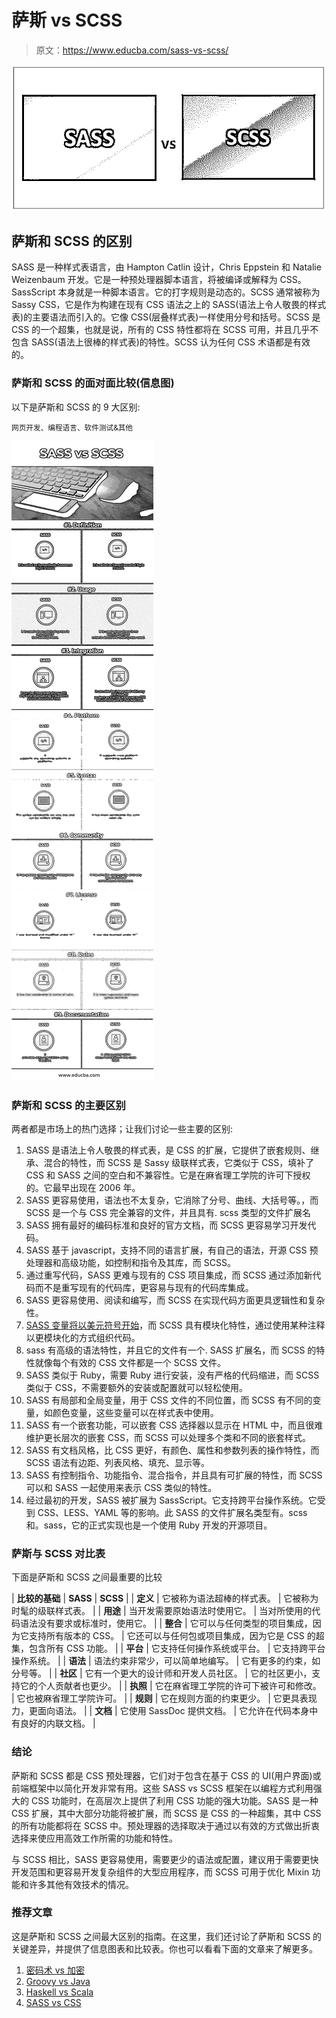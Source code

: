 # 萨斯 vs SCSS

> 原文：<https://www.educba.com/sass-vs-scss/>

![SASS vs SCSS](img/53b9daff4019836ab751085280b9c978.png)



## 萨斯和 SCSS 的区别

SASS 是一种样式表语言，由 Hampton Catlin 设计，Chris Eppstein 和 Natalie Weizenbaum 开发。它是一种预处理器脚本语言，将被编译或解释为 CSS。SassScript 本身就是一种脚本语言。它的打字规则是动态的。SCSS 通常被称为 Sassy CSS，它是作为构建在现有 CSS 语法之上的 SASS(语法上令人敬畏的样式表)的主要语法而引入的。它像 CSS(层叠样式表)一样使用分号和括号。SCSS 是 CSS 的一个超集，也就是说，所有的 CSS 特性都将在 SCSS 可用，并且几乎不包含 SASS(语法上很棒的样式表)的特性。SCSS 认为任何 CSS 术语都是有效的。

### 萨斯和 SCSS 的面对面比较(信息图)

以下是萨斯和 SCSS 的 9 大区别:

<small>网页开发、编程语言、软件测试&其他</small>

![SASS vs SCSS Infographics](img/f1ae4cce1e8ef0dc4d9678ed68611a91.png)



### 萨斯和 SCSS 的主要区别

两者都是市场上的热门选择；让我们讨论一些主要的区别:

1.  SASS 是语法上令人敬畏的样式表，是 CSS 的扩展，它提供了嵌套规则、继承、混合的特性，而 SCSS 是 Sassy 级联样式表，它类似于 CSS，填补了 CSS 和 SASS 之间的空白和不兼容性。它是在麻省理工学院的许可下授权的。它最早出现在 2006 年。
2.  SASS 更容易使用，语法也不太复杂，它消除了分号、曲线、大括号等。，而 SCSS 是一个与 CSS 完全兼容的文件，并且具有. scss 类型的文件扩展名
3.  SASS 拥有最好的编码标准和良好的官方文档，而 SCSS 更容易学习开发代码。
4.  SASS 基于 javascript，支持不同的语言扩展，有自己的语法，开源 CSS 预处理器和高级功能，如控制和指令及其库，而 SCSS。
5.  通过重写代码，SASS 更难与现有的 CSS 项目集成，而 SCSS 通过添加新代码而不是重写现有的代码库，更容易与现有的代码库集成。
6.  SASS 更容易使用、阅读和编写，而 SCSS 在实现代码方面更具逻辑性和复杂性。
7.  [SASS 变量将以美元符号开始](https://www.educba.com/sass-variables/)，而 SCSS 具有模块化特性，通过使用某种注释以更模块化的方式组织代码。
8.  sass 有高级的语法特性，并且它的文件有一个. SASS 扩展名，而 SCSS 的特性就像每个有效的 CSS 文件都是一个 SCSS 文件。
9.  SASS 类似于 Ruby，需要 Ruby 进行安装，没有严格的代码缩进，而 SCSS 类似于 CSS，不需要额外的安装或配置就可以轻松使用。
10.  SASS 有局部和全局变量，用于 CSS 文件的不同位置，而 SCSS 有不同的变量，如颜色变量，这些变量可以在样式表中使用。
11.  SASS 有一个嵌套功能，可以嵌套 CSS 选择器以显示在 HTML 中，而且很难维护更长层次的嵌套 CSS，而 SCSS 可以处理多个类和不同的嵌套样式。
12.  SASS 有文档风格，比 CSS 更好，有颜色、属性和参数列表的操作特性，而 SCSS 语法有边距、列表风格、填充、显示等。
13.  SASS 有控制指令、功能指令、混合指令，并且具有可扩展的特性，而 SCSS 可以和 SASS 一起使用来表示 CSS 类似的特性。
14.  经过最初的开发，SASS 被扩展为 SassScript。它支持跨平台操作系统。它受到 CSS、LESS、YAML 等的影响。此 SASS 的文件扩展名类型有。scss 和。sass，它的正式实现也是一个使用 Ruby 开发的开源项目。

### 萨斯与 SCSS 对比表

下面是萨斯和 SCSS 之间最重要的比较

| **比较的基础** | **SASS** | **SCSS** |
| **定义** | 它被称为语法超棒的样式表。 | 它被称为时髦的级联样式表。 |
| **用途** | 当开发需要原始语法时使用它。 | 当对所使用的代码语法没有要求或标准时，使用它。 |
| **整合** | 它可以与任何类型的项目集成，因为它支持所有版本的 CSS。 | 它还可以与任何包或项目集成，因为它是 CSS 的超集，包含所有 CSS 功能。 |
| **平台** | 它支持任何操作系统或平台。 | 它支持跨平台操作系统。 |
| **语法** | 语法约束非常少，可以简单地编写。 | 它有更多的约束，如分号等。 |
| **社区** | 它有一个更大的设计师和开发人员社区。 | 它的社区更小，支持它的个人贡献者也更少。 |
| **执照** | 它在麻省理工学院的许可下被许可和修改。 | 它也被麻省理工学院许可。 |
| **规则** | 它在规则方面的约束更少。 | 它更具表现力，更面向语法。 |
| **文档** | 它使用 SassDoc 提供文档。 | 它允许在代码本身中有良好的内联文档。 |

### 结论

萨斯和 SCSS 都是 CSS 预处理器，它们对于包含在基于 CSS 的 UI(用户界面)或前端框架中以简化开发非常有用。这些 SASS vs SCSS 框架在以编程方式利用强大的 CSS 功能时，在高层次上提供了利用 CSS 功能的强大功能。SASS 是一种 CSS 扩展，其中大部分功能将被扩展，而 SCSS 是 CSS 的一种超集，其中 CSS 的所有功能都将在 SCSS 中。预处理器的选择取决于通过以有效的方式做出折衷选择来使应用高效工作所需的功能和特性。

与 SCSS 相比，SASS 更容易使用，需要更少的语法或配置，建议用于需要更快开发范围和更容易开发复杂组件的大型应用程序，而 SCSS 可用于优化 Mixin 功能和许多其他有效技术的情况。

### 推荐文章

这是萨斯和 SCSS 之间最大区别的指南。在这里，我们还讨论了萨斯和 SCSS 的关键差异，并提供了信息图表和比较表。你也可以看看下面的文章来了解更多。

1.  [密码术 vs 加密](https://www.educba.com/cryptography-vs-encryption/)
2.  [Groovy vs Java](https://www.educba.com/groovy-vs-java/)
3.  [Haskell vs Scala](https://www.educba.com/haskell-vs-scala/)
4.  [SASS vs CSS](https://www.educba.com/sass-vs-css/)





